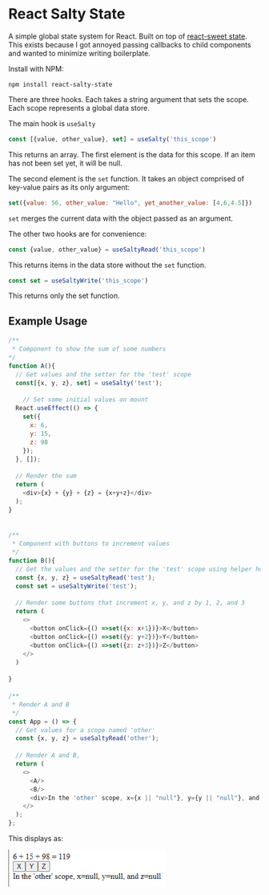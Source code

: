 # React Salty State

A simple global state system for React. Built on top of [react-sweet state](https://github.com/atlassian/react-sweet-state). This exists because I got annoyed passing callbacks to child components and wanted to minimize writing boilerplate.

Install with NPM:
```
npm install react-salty-state
```

There are three hooks. Each takes a string argument that sets the scope. Each scope represents a global data store.

The main hook is ```useSalty```

```js
const [{value, other_value}, set] = useSalty('this_scope')
```
This returns an array. The first element is the data for this scope. If an item has not been set yet, it will be null.

The second element is the ```set``` function. It takes an object comprised of key-value pairs as its only argument:

```js
set({value: 56, other_value: "Hello", yet_another_value: [4,6,4.5]})
```
```set``` merges the current data with the object passed as an argument. 

The other two hooks are for convenience:

```js
const {value, other_value} = useSaltyRead('this_scope')
```
This returns items in the data store without the ```set``` function.

```js
const set = useSaltyWrite('this_scope')
```
This returns only the set function.

## Example Usage
```js
/**
 * Component to show the sum of some numbers
*/
function A(){
  // Get values and the setter for the 'test' scope
  const[{x, y, z}, set] = useSalty('test');

    // Set some initial values on mount
  React.useEffect(() => {
    set({
      x: 6,
      y: 15,
      z: 98
    });
  }, []);

  // Render the sum
  return (
    <div>{x} + {y} + {z} = {x+y+z}</div>
  );
}


/**
 * Component with buttons to increment values
 */
function B(){
  // Get the values and the setter for the 'test' scope using helper hooks
  const {x, y, z} = useSaltyRead('test');
  const set = useSaltyWrite('test');

  // Render some buttons that increment x, y, and z by 1, 2, and 3
  return (
    <>
      <button onClick={() =>set({x: x+1})}>X</button>
      <button onClick={() =>set({y: y+2})}>Y</button>
      <button onClick={() =>set({z: z+3})}>Z</button>
    </>
  )
  
}

/**
 * Render A and B
 */
const App = () => {
  // Get values for a scope named 'other'
  const {x, y, z} = useSaltyRead('other');

  // Render A and B, 
  return (
    <>
      <A/>
      <B/>
      <div>In the 'other' scope, x={x || "null"}, y={y || "null"}, and z={z || "null"}</div>
    </>
  );
};
```

This displays as:

![example-result](example-result.png)




